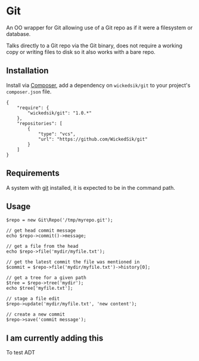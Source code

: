 # Git

An OO wrapper for Git allowing use of a Git repo as if it were a filesystem or database.

Talks directly to a Git repo via the Git binary, does not require a working copy or writing files to disk so it also works with a bare repo.

## Installation

Install via [Composer](http://getcomposer.org/), add a dependency on `wickedsik/git` to your project's `composer.json` file.

    {
        "require": {
            "wickedsik/git": "1.0.*"
        },
        "repositories": [
            {
                "type": "vcs",
                "url": "https://github.com/WickedSik/git"
            }
        ]
    }


## Requirements

A system with [git](http://git-scm.com/) installed, it is expected to be in the command path.

## Usage

    $repo = new Git\Repo('/tmp/myrepo.git');

    // get head commit message
    echo $repo->commit()->message;

    // get a file from the head
    echo $repo->file('mydir/myfile.txt');

    // get the latest commit the file was mentioned in
    $commit = $repo->file('mydir/myfile.txt')->history[0];

    // get a tree for a given path
    $tree = $repo->tree('mydir');
    echo $tree['myfile.txt'];

    // stage a file edit
    $repo->update('mydir/myfile.txt', 'new content');

    // create a new commit
    $repo->save('commit message');

## I am currently adding this

To test ADT